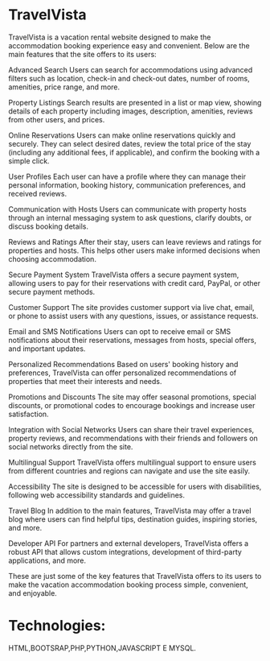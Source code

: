 # TravelVista
TravelVista is a vacation rental website designed to make the accommodation booking experience easy and convenient. Below are the main features that the site offers to its users:

Advanced Search
Users can search for accommodations using advanced filters such as location, check-in and check-out dates, number of rooms, amenities, price range, and more.

Property Listings
Search results are presented in a list or map view, showing details of each property including images, description, amenities, reviews from other users, and prices.

Online Reservations
Users can make online reservations quickly and securely. They can select desired dates, review the total price of the stay (including any additional fees, if applicable), and confirm the booking with a simple click.

User Profiles
Each user can have a profile where they can manage their personal information, booking history, communication preferences, and received reviews.

Communication with Hosts
Users can communicate with property hosts through an internal messaging system to ask questions, clarify doubts, or discuss booking details.

Reviews and Ratings
After their stay, users can leave reviews and ratings for properties and hosts. This helps other users make informed decisions when choosing accommodation.

Secure Payment System
TravelVista offers a secure payment system, allowing users to pay for their reservations with credit card, PayPal, or other secure payment methods.

Customer Support
The site provides customer support via live chat, email, or phone to assist users with any questions, issues, or assistance requests.

Email and SMS Notifications
Users can opt to receive email or SMS notifications about their reservations, messages from hosts, special offers, and important updates.

Personalized Recommendations
Based on users' booking history and preferences, TravelVista can offer personalized recommendations of properties that meet their interests and needs.

Promotions and Discounts
The site may offer seasonal promotions, special discounts, or promotional codes to encourage bookings and increase user satisfaction.

Integration with Social Networks
Users can share their travel experiences, property reviews, and recommendations with their friends and followers on social networks directly from the site.

Multilingual Support
TravelVista offers multilingual support to ensure users from different countries and regions can navigate and use the site easily.

Accessibility
The site is designed to be accessible for users with disabilities, following web accessibility standards and guidelines.

Travel Blog
In addition to the main features, TravelVista may offer a travel blog where users can find helpful tips, destination guides, inspiring stories, and more.

Developer API
For partners and external developers, TravelVista offers a robust API that allows custom integrations, development of third-party applications, and more.

These are just some of the key features that TravelVista offers to its users to make the vacation accommodation booking process simple, convenient, and enjoyable.
# Technologies:
HTML,BOOTSRAP,PHP,PYTHON,JAVASCRIPT E MYSQL.
